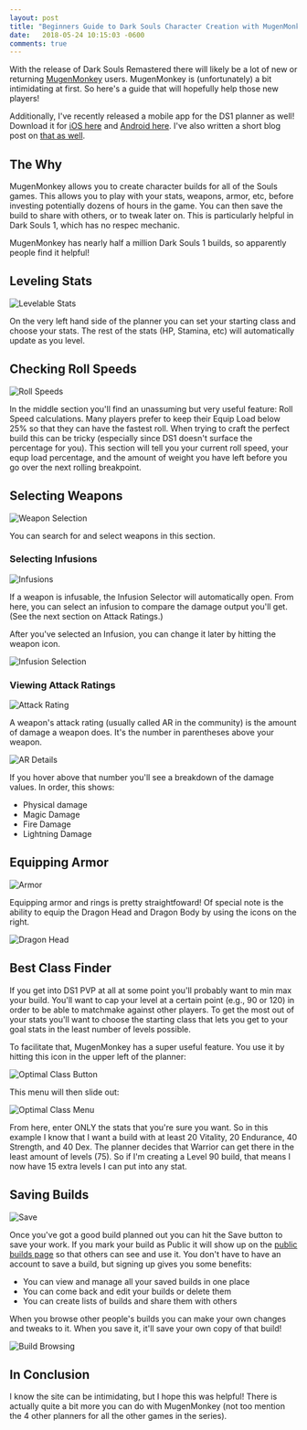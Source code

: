```yaml
---
layout: post
title: "Beginners Guide to Dark Souls Character Creation with MugenMonkey"
date:   2018-05-24 10:15:03 -0600
comments: true
---
```


With the release of Dark Souls Remastered there will likely be a lot of new or returning [MugenMonkey](https://mugenmonkey.com/darksouls) users. MugenMonkey is (unfortunately) a bit intimidating at first. So here's a guide that will hopefully help those new players!

Additionally, I've recently released a mobile app for the DS1 planner as well! Download it for [iOS here](https://itunes.apple.com/us/app/mugenmonkey-for-dark-souls-1/id1383522159) and [Android here](https://play.google.com/store/apps/details?id=com.mugenmonkeyfordarksouls1). I've also written a short blog post on [that as well](https://blog.mugenmonkey.com/2018/05/24/ds1-mobile-app.html).

## The Why

MugenMonkey allows you to create character builds for all of the Souls games. This allows you to play with your stats, weapons, armor, etc, before investing potentially dozens of hours in the game. You can then save the build to share with others, or to tweak later on. This is particularly helpful in Dark Souls 1, which has no respec mechanic.

MugenMonkey has nearly half a million Dark Souls 1 builds, so apparently people find it helpful!

## Leveling Stats

![Levelable Stats](/assets/ds1_guide/levelable_stats.png)

On the very left hand side of the planner you can set your starting class and choose your stats. The rest of the stats (HP, Stamina, etc) will automatically update as you level.

## Checking Roll Speeds

![Roll Speeds](/assets/ds1_guide/roll_speed.png)

In the middle section you'll find an unassuming but very useful feature: Roll Speed calculations. Many players prefer to keep their Equip Load below 25% so that they can have the fastest roll. When trying to craft the perfect build this can be tricky (especially since DS1 doesn't surface the percentage for you). This section will tell you your current roll speed, your equp load percentage, and the amount of weight you have left before you go over the next rolling breakpoint.

## Selecting Weapons

![Weapon Selection](/assets/ds1_guide/weapon_selection.png)

You can search for and select weapons in this section.

### Selecting Infusions

![Infusions](/assets/ds1_guide/infusions.png)

If a weapon is infusable, the Infusion Selector will automatically open. From here, you can select an infusion to compare the damage output you'll get. (See the next section on Attack Ratings.)

After you've selected an Infusion, you can change it later by hitting the weapon icon.

![Infusion Selection](/assets/ds1_guide/infusion_selection.gif)

### Viewing Attack Ratings

![Attack Rating](/assets/ds1_guide/attack_rating.png)

A weapon's attack rating (usually called AR in the community) is the amount of damage a weapon does. It's the number in parentheses above your weapon.

![AR Details](/assets/ds1_guide/ar_details.png)

If you hover above that number you'll see a breakdown of the damage values. In order, this shows:

* Physical damage
* Magic Damage
* Fire Damage
* Lightning Damage

## Equipping Armor

![Armor](/assets/ds1_guide/armor.png)

Equipping armor and rings is pretty straightfoward! Of special note is the ability to equip the Dragon Head and Dragon Body by using the icons on the right.

![Dragon Head](/assets/ds1_guide/dragon.png)

## Best Class Finder

If you get into DS1 PVP at all at some point you'll probably want to min max your build. You'll want to cap your level at a certain point (e.g., 90 or 120) in order to be able to matchmake against other players. To get the most out of your stats you'll want to choose the starting class that lets you get to your goal stats in the least number of levels possible.

To facilitate that, MugenMonkey has a super useful feature. You use it by hitting this icon in the upper left of the planner:

![Optimal Class Button](/assets/ds1_guide/optimal_class_button.png)

This menu will then slide out:

![Optimal Class Menu](/assets/ds1_guide/optimal_class_menu.png)

From here, enter ONLY the stats that you're sure you want. So in this example I know that I want a build with at least 20 Vitality, 20 Endurance, 40 Strength, and 40 Dex. The planner decides that Warrior can get there in the least amount of levels (75). So if I'm creating a Level 90 build, that means I now have 15 extra levels I can put into any stat.

## Saving Builds

![Save](/assets/ds1_guide/save.png)

Once you've got a good build planned out you can hit the Save button to save your work. If you mark your build as Public it will show up on the [public builds page](https://mugenmonkey.com/darksouls/builds) so that others can see and use it. You don't have to have an account to save a build, but signing up gives you some benefits:

- You can view and manage all your saved builds in one place
- You can come back and edit your builds or delete them
- You can create lists of builds and share them with others

When you browse other people's builds you can make your own changes and tweaks to it. When you save it, it'll save your own copy of that build!

![Build Browsing](/assets/ds1_guide/build_browsing.png)

## In Conclusion

I know the site can be intimidating, but I hope this was helpful! There is actually quite a bit more you can do with MugenMonkey (not too mention the 4 other planners for all the other games in the series).
